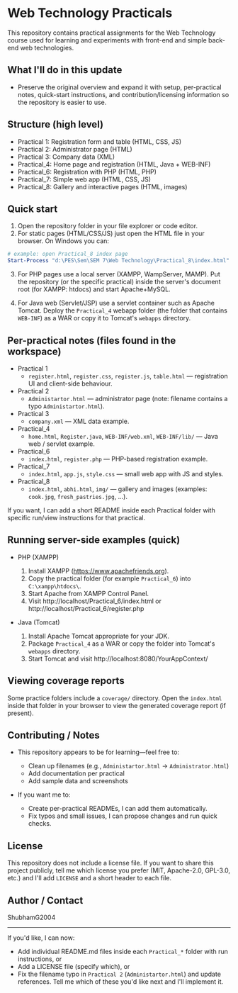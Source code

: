 # Web Technology Practicals

This repository contains practical assignments for the Web Technology course used for learning and experiments with front-end and simple back-end web technologies.

## What I'll do in this update
- Preserve the original overview and expand it with setup, per-practical notes, quick-start instructions, and contribution/licensing information so the repository is easier to use.

## Structure (high level)

- Practical 1: Registration form and table (HTML, CSS, JS)
- Practical 2: Administrator page (HTML)
- Practical 3: Company data (XML)
- Practical_4: Home page and registration (HTML, Java + WEB-INF)
- Practical_6: Registration with PHP (HTML, PHP)
- Practical_7: Simple web app (HTML, CSS, JS)
- Practical_8: Gallery and interactive pages (HTML, images)

## Quick start

1. Open the repository folder in your file explorer or code editor.
2. For static pages (HTML/CSS/JS) just open the HTML file in your browser. On Windows you can:

```powershell
# example: open Practical_8 index page
Start-Process "d:\PES\Sem\SEM 7\Web Technology\Practical_8\index.html"
```

3. For PHP pages use a local server (XAMPP, WampServer, MAMP). Put the repository (or the specific practical) inside the server's document root (for XAMPP: htdocs) and start Apache+MySQL.

4. For Java web (Servlet/JSP) use a servlet container such as Apache Tomcat. Deploy the `Practical_4` webapp folder (the folder that contains `WEB-INF`) as a WAR or copy it to Tomcat's `webapps` directory.

## Per-practical notes (files found in the workspace)

- Practical 1
	- `register.html`, `register.css`, `register.js`, `table.html` — registration UI and client-side behaviour.
- Practical 2
	- `Administartor.html` — administrator page (note: filename contains a typo `Administartor.html`).
- Practical 3
	- `company.xml` — XML data example.
- Practical_4
	- `home.html`, `Register.java`, `WEB-INF/web.xml`, `WEB-INF/lib/` — Java web / servlet example.
- Practical_6
	- `index.html`, `register.php` — PHP-based registration example.
- Practical_7
	- `index.html`, `app.js`, `style.css` — small web app with JS and styles.
- Practical_8
	- `index.html`, `abhi.html`, `img/` — gallery and images (examples: `cook.jpg`, `fresh_pastries.jpg`, ...).

If you want, I can add a short README inside each Practical folder with specific run/view instructions for that practical.

## Running server-side examples (quick)

- PHP (XAMPP)
	1. Install XAMPP (https://www.apachefriends.org).
	2. Copy the practical folder (for example `Practical_6`) into `C:\xampp\htdocs\`.
	3. Start Apache from XAMPP Control Panel.
	4. Visit http://localhost/Practical_6/index.html or http://localhost/Practical_6/register.php

- Java (Tomcat)
	1. Install Apache Tomcat appropriate for your JDK.
	2. Package `Practical_4` as a WAR or copy the folder into Tomcat's `webapps` directory.
	3. Start Tomcat and visit http://localhost:8080/YourAppContext/

## Viewing coverage reports

Some practice folders include a `coverage/` directory. Open the `index.html` inside that folder in your browser to view the generated coverage report (if present).

## Contributing / Notes

- This repository appears to be for learning—feel free to:
	- Clean up filenames (e.g., `Administartor.html` -> `Administrator.html`)
	- Add documentation per practical
	- Add sample data and screenshots

- If you want me to:
	- Create per-practical READMEs, I can add them automatically.
	- Fix typos and small issues, I can propose changes and run quick checks.

## License

This repository does not include a license file. If you want to share this project publicly, tell me which license you prefer (MIT, Apache-2.0, GPL-3.0, etc.) and I'll add `LICENSE` and a short header to each file.

## Author / Contact

ShubhamG2004

---

If you'd like, I can now:
- Add individual README.md files inside each `Practical_*` folder with run instructions, or
- Add a LICENSE file (specify which), or
- Fix the filename typo in `Practical 2` (`Administartor.html`) and update references.
Tell me which of these you'd like next and I'll implement it.